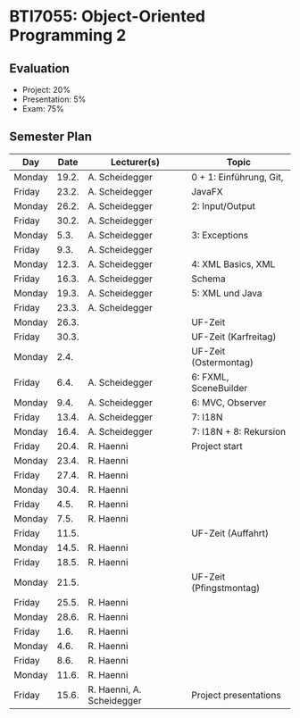 ﻿# BTI7055: Object-Oriented Programming 2

## Evaluation

* Project: 20%
* Presentation: 5%
* Exam: 75%

## Semester Plan

| Day    | Date  | Lecturer(s)    | Topic                  |
| -------|-------|----------------|------------------------|
| Monday | 19.2. | A. Scheidegger | 0 + 1: Einführung, Git,|
| Friday | 23.2. | A. Scheidegger |    JavaFX              |
| Monday | 26.2. | A. Scheidegger | 2: Input/Output        |
| Friday | 30.2. | A. Scheidegger |                        |
| Monday |  5.3. | A. Scheidegger | 3: Exceptions          |
| Friday |  9.3. | A. Scheidegger |                        |
| Monday | 12.3. | A. Scheidegger | 4: XML Basics, XML     |
| Friday | 16.3. | A. Scheidegger |    Schema              |
| Monday | 19.3. | A. Scheidegger | 5: XML und Java        |
| Friday | 23.3. | A. Scheidegger |                        |
| Monday | 26.3. |                | UF-Zeit                |
| Friday | 30.3. |                | UF-Zeit (Karfreitag)   |
| Monday |  2.4. |                | UF-Zeit (Ostermontag)  |
| Friday |  6.4. | A. Scheidegger | 6: FXML, SceneBuilder  |
| Monday |  9.4. | A. Scheidegger | 6: MVC, Observer       |
| Friday | 13.4. | A. Scheidegger | 7: I18N                |
| Monday | 16.4. | A. Scheidegger | 7: I18N + 8: Rekursion |
| Friday | 20.4. | R. Haenni      | Project start          |
| Monday | 23.4. | R. Haenni      |                        |
| Friday | 27.4. | R. Haenni      |                        |
| Monday | 30.4. | R. Haenni      |                        |
| Friday |  4.5. | R. Haenni      |                        |
| Monday |  7.5. | R. Haenni      |                        |
| Friday | 11.5. |                | UF-Zeit (Auffahrt)     |
| Monday | 14.5. | R. Haenni      |                        |
| Friday | 18.5. | R. Haenni      |                        |
| Monday | 21.5. |                | UF-Zeit (Pfingstmontag)|
| Friday | 25.5. | R. Haenni      |                        |
| Monday | 28.6. | R. Haenni      |                        |
| Friday |  1.6. | R. Haenni      |                        |
| Monday |  4.6. | R. Haenni      |                        |
| Friday |  8.6. | R. Haenni      |                        |
| Monday | 11.6. | R. Haenni      |                        |
| Friday | 15.6. | R. Haenni, A. Scheidegger | Project presentations  |
